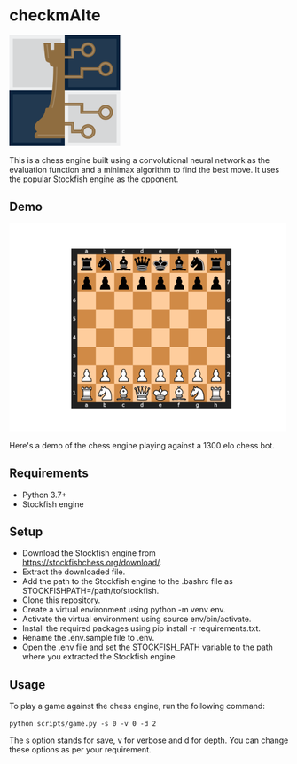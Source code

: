 # checkmAIte

<img src="https://github.com/jaschers/checkmAIte/blob/main/visuals/logo.png" width="200">

This is a chess engine built using a convolutional neural network as the evaluation function and a minimax algorithm to find the best move. It uses the popular Stockfish engine as the opponent.

## Demo
<img src="https://github.com/jaschers/checkmAIte/blob/main/visuals/board.gif" width="500">

Here's a demo of the chess engine playing against a 1300 elo chess bot.

## Requirements
* Python 3.7+
* Stockfish engine

## Setup

* Download the Stockfish engine from https://stockfishchess.org/download/.
* Extract the downloaded file.
* Add the path to the Stockfish engine to the .bashrc file as STOCKFISHPATH=/path/to/stockfish.
* Clone this repository.
* Create a virtual environment using python -m venv env.
* Activate the virtual environment using source env/bin/activate.
* Install the required packages using pip install -r requirements.txt.
* Rename the .env.sample file to .env.
* Open the .env file and set the STOCKFISH_PATH variable to the path where you extracted the Stockfish engine.

## Usage

To play a game against the chess engine, run the following command:

```python scripts/game.py -s 0 -v 0 -d 2```

The s option stands for save, v for verbose and d for depth. You can change these options as per your requirement.
